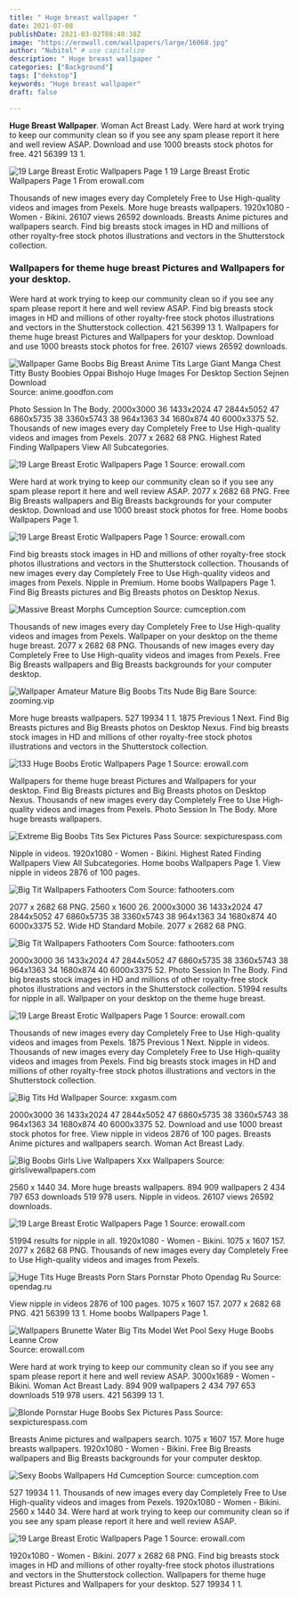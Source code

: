 ```yaml
---
title: " Huge breast wallpaper "
date: 2021-07-08
publishDate: 2021-03-02T08:40:38Z
image: "https://erowall.com/wallpapers/large/16068.jpg"
author: "Nubitol" # use capitalize
description: " Huge breast wallpaper "
categories: ["Background"]
tags: ["dekstop"]
keywords: "Huge breast wallpaper"
draft: false

---
```



**Huge Breast Wallpaper**. Woman Act Breast Lady. Were hard at work trying to keep our community clean so if you see any spam please report it here and well review ASAP. Download and use 1000 breasts stock photos for free. 421 56399 13 1.

![19 Large Breast Erotic Wallpapers Page 1](https://erowall.com/wallpapers/large/13117.jpg "19 Large Breast Erotic Wallpapers Page 1")
19 Large Breast Erotic Wallpapers Page 1 From erowall.com


Thousands of new images every day Completely Free to Use High-quality videos and images from Pexels. More huge breasts wallpapers. 1920x1080 - Women - Bikini. 26107 views 26592 downloads. Breasts Anime pictures and wallpapers search. Find big breasts stock images in HD and millions of other royalty-free stock photos illustrations and vectors in the Shutterstock collection.

### Wallpapers for theme huge breast Pictures and Wallpapers for your desktop.

Were hard at work trying to keep our community clean so if you see any spam please report it here and well review ASAP. Find big breasts stock images in HD and millions of other royalty-free stock photos illustrations and vectors in the Shutterstock collection. 421 56399 13 1. Wallpapers for theme huge breast Pictures and Wallpapers for your desktop. Download and use 1000 breasts stock photos for free. 26107 views 26592 downloads.


![Wallpaper Game Boobs Big Breast Anime Tits Large Giant Manga Chest Titty Busty Boobies Oppai Bishojo Huge Images For Desktop Section Sejnen Download](https://img4.goodfon.com/wallpaper/big/d/49/fubuki-one-punch-man-anime-japonese-manga-game-boobs-breast.jpg "Wallpaper Game Boobs Big Breast Anime Tits Large Giant Manga Chest Titty Busty Boobies Oppai Bishojo Huge Images For Desktop Section Sejnen Download")
Source: anime.goodfon.com

Photo Session In The Body. 2000x3000 36 1433x2024 47 2844x5052 47 6860x5735 38 3360x5743 38 964x1363 34 1680x874 40 6000x3375 52. Thousands of new images every day Completely Free to Use High-quality videos and images from Pexels. 2077 x 2682 68 PNG. Highest Rated Finding Wallpapers View All Subcategories.

![19 Large Breast Erotic Wallpapers Page 1](https://erowall.com/wallpapers/large/8173.jpg "19 Large Breast Erotic Wallpapers Page 1")
Source: erowall.com

Were hard at work trying to keep our community clean so if you see any spam please report it here and well review ASAP. 2077 x 2682 68 PNG. Free Big Breasts wallpapers and Big Breasts backgrounds for your computer desktop. Download and use 1000 breast stock photos for free. Home boobs Wallpapers Page 1.

![19 Large Breast Erotic Wallpapers Page 1](https://erowall.com/wallpapers/large/13468.jpg "19 Large Breast Erotic Wallpapers Page 1")
Source: erowall.com

Find big breasts stock images in HD and millions of other royalty-free stock photos illustrations and vectors in the Shutterstock collection. Thousands of new images every day Completely Free to Use High-quality videos and images from Pexels. Nipple in Premium. Home boobs Wallpapers Page 1. Find Big Breasts pictures and Big Breasts photos on Desktop Nexus.

![Massive Breast Morphs Cumception](https://cumception.com/wp-content/upload/2017/07/massive_bre-6209.jpg "Massive Breast Morphs Cumception")
Source: cumception.com

Thousands of new images every day Completely Free to Use High-quality videos and images from Pexels. Wallpaper on your desktop on the theme huge breast. 2077 x 2682 68 PNG. Thousands of new images every day Completely Free to Use High-quality videos and images from Pexels. Free Big Breasts wallpapers and Big Breasts backgrounds for your computer desktop.

![Wallpaper Amateur Mature Big Boobs Tits Nude Big Bare](https://ftop.ru/images/201305/ftop.ru_57024.jpg "Wallpaper Amateur Mature Big Boobs Tits Nude Big Bare")
Source: zooming.vip

More huge breasts wallpapers. 527 19934 1 1. 1875 Previous 1 Next. Find Big Breasts pictures and Big Breasts photos on Desktop Nexus. Find big breasts stock images in HD and millions of other royalty-free stock photos illustrations and vectors in the Shutterstock collection.

![133 Huge Boobs Erotic Wallpapers Page 1](https://erowall.com/wallpapers/thumb/28937.jpg "133 Huge Boobs Erotic Wallpapers Page 1")
Source: erowall.com

Wallpapers for theme huge breast Pictures and Wallpapers for your desktop. Find Big Breasts pictures and Big Breasts photos on Desktop Nexus. Thousands of new images every day Completely Free to Use High-quality videos and images from Pexels. Photo Session In The Body. More huge breasts wallpapers.

![Extreme Big Boobs Tits Sex Pictures Pass](https://ftopx.com/images/201311/ftop.ru_78759.jpg "Extreme Big Boobs Tits Sex Pictures Pass")
Source: sexpicturespass.com

Nipple in videos. 1920x1080 - Women - Bikini. Highest Rated Finding Wallpapers View All Subcategories. Home boobs Wallpapers Page 1. View nipple in videos 2876 of 100 pages.

![Big Tit Wallpapers Fathooters Com](https://fathooters.com/wallpaper/bigtits_set1_06.jpg "Big Tit Wallpapers Fathooters Com")
Source: fathooters.com

2077 x 2682 68 PNG. 2560 x 1600 26. 2000x3000 36 1433x2024 47 2844x5052 47 6860x5735 38 3360x5743 38 964x1363 34 1680x874 40 6000x3375 52. Wide HD Standard Mobile. 2077 x 2682 68 PNG.

![Big Tit Wallpapers Fathooters Com](https://fathooters.com/wallpaper/BigTits_Wallpapers_02.jpg "Big Tit Wallpapers Fathooters Com")
Source: fathooters.com

2000x3000 36 1433x2024 47 2844x5052 47 6860x5735 38 3360x5743 38 964x1363 34 1680x874 40 6000x3375 52. Photo Session In The Body. Find big breasts stock images in HD and millions of other royalty-free stock photos illustrations and vectors in the Shutterstock collection. 51994 results for nipple in all. Wallpaper on your desktop on the theme huge breast.

![19 Large Breast Erotic Wallpapers Page 1](https://erowall.com/wallpapers/large/10278.jpg "19 Large Breast Erotic Wallpapers Page 1")
Source: erowall.com

Thousands of new images every day Completely Free to Use High-quality videos and images from Pexels. 1875 Previous 1 Next. Nipple in videos. Thousands of new images every day Completely Free to Use High-quality videos and images from Pexels. Find big breasts stock images in HD and millions of other royalty-free stock photos illustrations and vectors in the Shutterstock collection.

![Big Tits Hd Wallpaper](https://xxgasm.com/wp-content/upload/2019/09/big_tits_hd_wallpa-3297.jpg "Big Tits Hd Wallpaper")
Source: xxgasm.com

2000x3000 36 1433x2024 47 2844x5052 47 6860x5735 38 3360x5743 38 964x1363 34 1680x874 40 6000x3375 52. Download and use 1000 breast stock photos for free. View nipple in videos 2876 of 100 pages. Breasts Anime pictures and wallpapers search. Woman Act Breast Lady.

![Big Boobs Girls Live Wallpapers Xxx Wallpapers](https://girlslivewallpapers.com/wp-content/uploads/2019/03/busty-redheat-in-the-sea-520x245.jpg "Big Boobs Girls Live Wallpapers Xxx Wallpapers")
Source: girlslivewallpapers.com

2560 x 1440 34. More huge breasts wallpapers. 894 909 wallpapers 2 434 797 653 downloads 519 978 users. Nipple in videos. 26107 views 26592 downloads.

![19 Large Breast Erotic Wallpapers Page 1](https://erowall.com/wallpapers/large/13117.jpg "19 Large Breast Erotic Wallpapers Page 1")
Source: erowall.com

51994 results for nipple in all. 1920x1080 - Women - Bikini. 1075 x 1607 157. 2077 x 2682 68 PNG. Thousands of new images every day Completely Free to Use High-quality videos and images from Pexels.

![Huge Tits Huge Breasts Porn Stars Pornstar Photo Opendag Ru](https://opendag.ru/queermenow/xxx/huge-tits-huge-breasts-porn-stars-pornstar-photo.jpg "Huge Tits Huge Breasts Porn Stars Pornstar Photo Opendag Ru")
Source: opendag.ru

View nipple in videos 2876 of 100 pages. 1075 x 1607 157. 2077 x 2682 68 PNG. 421 56399 13 1. Home boobs Wallpapers Page 1.

![Wallpapers Brunette Water Big Tits Model Wet Pool Sexy Huge Boobs Leanne Crow](https://erowall.com/wallpapers/large/7322.jpg "Wallpapers Brunette Water Big Tits Model Wet Pool Sexy Huge Boobs Leanne Crow")
Source: erowall.com

Were hard at work trying to keep our community clean so if you see any spam please report it here and well review ASAP. 3000x1689 - Women - Bikini. Woman Act Breast Lady. 894 909 wallpapers 2 434 797 653 downloads 519 978 users. 421 56399 13 1.

![Blonde Pornstar Huge Boobs Sex Pictures Pass](https://ftopx.com/images/201410/ftop.ru_124473.jpg "Blonde Pornstar Huge Boobs Sex Pictures Pass")
Source: sexpicturespass.com

Breasts Anime pictures and wallpapers search. 1075 x 1607 157. More huge breasts wallpapers. 1920x1080 - Women - Bikini. Free Big Breasts wallpapers and Big Breasts backgrounds for your computer desktop.

![Sexy Boobs Wallpapers Hd Cumception](https://cumception.com/wp-content/upload/2017/10/huge_heavy_breasts_w-963.jpg "Sexy Boobs Wallpapers Hd Cumception")
Source: cumception.com

527 19934 1 1. Thousands of new images every day Completely Free to Use High-quality videos and images from Pexels. 1920x1080 - Women - Bikini. 2560 x 1440 34. Were hard at work trying to keep our community clean so if you see any spam please report it here and well review ASAP.

![19 Large Breast Erotic Wallpapers Page 1](https://erowall.com/wallpapers/large/16068.jpg "19 Large Breast Erotic Wallpapers Page 1")
Source: erowall.com

1920x1080 - Women - Bikini. 2077 x 2682 68 PNG. Find big breasts stock images in HD and millions of other royalty-free stock photos illustrations and vectors in the Shutterstock collection. Wallpapers for theme huge breast Pictures and Wallpapers for your desktop. 527 19934 1 1.

